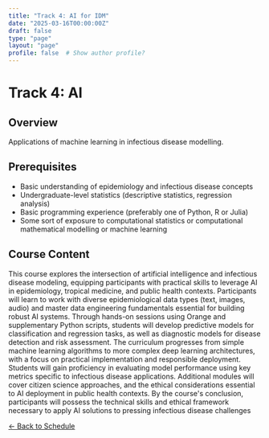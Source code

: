 ```yaml
---
title: "Track 4: AI for IDM"
date: "2025-03-16T00:00:00Z"
draft: false
type: "page"
layout: "page"
profile: false  # Show author profile?
---
```


# Track 4: AI

## Overview
Applications of machine learning in infectious disease modelling.

## Prerequisites
- Basic understanding of epidemiology and infectious disease concepts
- Undergraduate-level statistics (descriptive statistics, regression analysis)
- Basic programming experience (preferably one of Python, R or Julia)
- Some sort of exposure to computational statistics or computational mathematical modelling or machine learning

## Course Content
This course explores the intersection of artificial intelligence and infectious disease modeling, equipping participants with practical skills to leverage AI in epidemiology, tropical medicine, and public health contexts. Participants will learn to work with diverse epidemiological data types (text, images, audio) and master data engineering fundamentals essential for building robust AI systems. Through hands-on sessions using Orange and supplementary Python scripts, students will develop predictive models for classification and regression tasks, as well as diagnostic models for disease detection and risk assessment. The curriculum progresses from simple machine learning algorithms to more complex deep learning architectures, with a focus on practical implementation and responsible deployment. Students will gain proficiency in evaluating model performance using key metrics specific to infectious disease applications. Additional modules will cover citizen science approaches, and the ethical considerations essential to AI deployment in public health contexts. By the course's conclusion, participants will possess the technical skills and ethical framework necessary to apply AI solutions to pressing infectious disease challenges

[← Back to Schedule](/summer-school/2025/) 